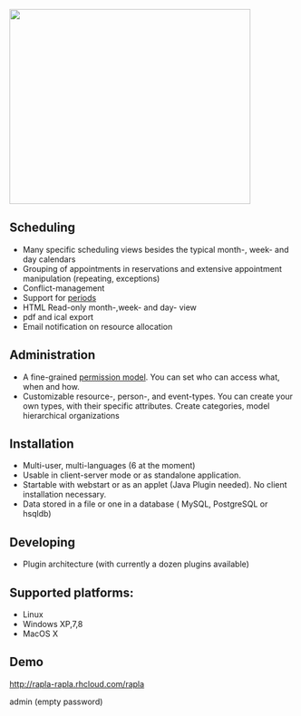 <a href='http://www.youtube.com/watch?feature=player_embedded&v=qHbeIQhRYGA' target='_blank'><img src='http://img.youtube.com/vi/qHbeIQhRYGA/0.jpg' width='425' height=344 /></a>

## Scheduling ##
  * Many specific scheduling views besides the typical month-, week- and day calendars
  * Grouping of appointments in reservations and extensive appointment manipulation (repeating, exceptions)
  * Conflict-management
  * Support for [periods](PeriodSupport.md)
  * HTML Read-only month-,week- and day- view
  * pdf and ical export
  * Email notification on resource allocation

## Administration ##
  * A fine-grained [permission model](Permissions.md). You can set who can access what, when and how.
  * Customizable resource-, person-, and event-types. You can create your own types, with their specific attributes. Create categories, model hierarchical organizations

## Installation ##
  * Multi-user, multi-languages (6 at the moment)
  * Usable in client-server mode or as standalone application.
  * Startable with webstart or as an applet (Java Plugin needed). No client installation necessary.
  * Data stored in a file or one in a database ( MySQL, PostgreSQL or hsqldb)
## Developing ##
  * Plugin architecture (with currently a dozen plugins available)


## Supported platforms: ##

  * Linux
  * Windows XP,7,8
  * MacOS X



## Demo ##

http://rapla-rapla.rhcloud.com/rapla

admin (empty password)
<a href='Hidden comment: 
'></a>